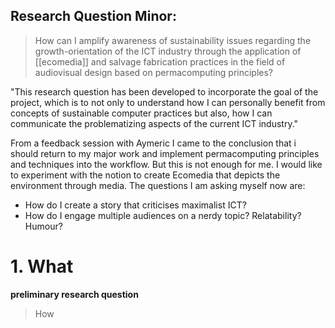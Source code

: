 ## Research Question Minor:
>How can I amplify awareness of sustainability issues regarding the growth-orientation of the ICT industry through the application of [[ecomedia]] and salvage fabrication practices in the field of audiovisual design based on permacomputing principles?

"This research question has been developed to incorporate the goal of the project, which is to not only to understand how I can personally benefit from concepts of sustainable computer practices but also, how I can communicate the problematizing aspects of the current ICT industry."


From a feedback session with Aymeric I came to the conclusion that i should return to my major work and implement permacomputing principles and techniques into the workflow. But this is not enough for me. I would like to experiment with the notion to create Ecomedia that depicts the environment through media. The questions I am asking myself now are:
- How do I create a story that criticises maximalist ICT?
- How do I engage multiple audiences on a nerdy topic? Relatability? Humour? 

# 1. What

**preliminary research question**
>How 

